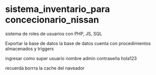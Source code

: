 # sistema_inventario_para concecionario_nissan
sistema de roles de usuarios con PHP, JS, SQL


Exportar la base de datos
la base de datos cuenta con procedimientos almacenados y triggers

ingresar como super usuario 
nombre admin
contraseña hola123

recuerda borrra la cache del naveador

